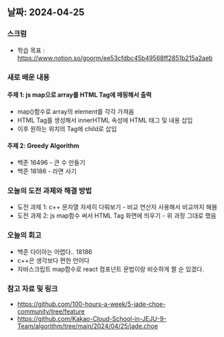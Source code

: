 ## 날짜: 2024-04-25

### 스크럼
- 학습 목표 : https://www.notion.so/goorm/ee53cfdbc45b49568ff2851b215a2aeb

### 새로 배운 내용
#### 주제 1: js map으로 array를 HTML Tag에 매핑해서 출력
- map()함수로 array의 element를 각각 가져옴
- HTML Tag를 생성해서 innerHTML 속성에 HTML 태그 및 내용 삽입
- 이후 원하는 위치의 Tag에 child로 삽입

#### 주제 2: Greedy Algorithm
- 백준 16496 - 큰 수 만들기
- 백준 18186 - 라면 사기

### 오늘의 도전 과제와 해결 방법
- 도전 과제 1: c++ 문자열 자세히 다뤄보기 - 비교 연산자 사용해서 비교까지 해봄
- 도전 과제 2: js map함수 써서 HTML Tag 화면에 띄우기 - 위 과정 그대로 했음

### 오늘의 회고
- 백준 다이아는 어렵다.. 18186
- c++은 생각보다 편한 언어다
- 자바스크립트 map함수로 react 컴포넌트 문법이랑 비슷하게 짤 순 있겠다.

### 참고 자료 및 링크
- https://github.com/100-hours-a-week/5-jade-choe-community/tree/feature
- https://github.com/Kakao-Cloud-School-in-JEJU-9-Team/algorithm/tree/main/2024/04/25/jade.choe
